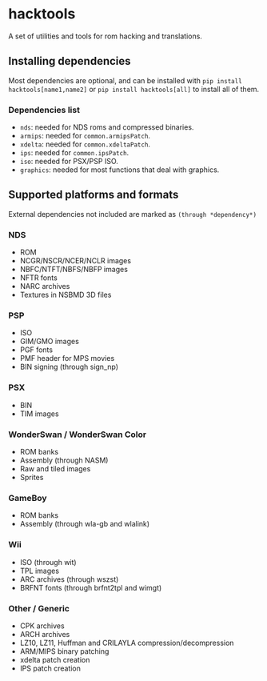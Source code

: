 # hacktools
A set of utilities and tools for rom hacking and translations.

## Installing dependencies
Most dependencies are optional, and can be installed with `pip install hacktools[name1,name2]` or `pip install hacktools[all]` to install all of them.
### Dependencies list
 - `nds`: needed for NDS roms and compressed binaries.
 - `armips`: needed for `common.armipsPatch`.
 - `xdelta`: needed for `common.xdeltaPatch`.
 - `ips`: needed for `common.ipsPatch`.
 - `iso`: needed for PSX/PSP ISO.
 - `graphics`: needed for most functions that deal with graphics.

## Supported platforms and formats
External dependencies not included are marked as `(through *dependency*)`
### NDS
- ROM
- NCGR/NSCR/NCER/NCLR images
- NBFC/NTFT/NBFS/NBFP images
- NFTR fonts
- NARC archives
- Textures in NSBMD 3D files
### PSP
- ISO
- GIM/GMO images
- PGF fonts
- PMF header for MPS movies
- BIN signing (through sign_np)
### PSX
- BIN
- TIM images
### WonderSwan / WonderSwan Color
- ROM banks
- Assembly (through NASM)
- Raw and tiled images
- Sprites
### GameBoy
- ROM banks
- Assembly (through wla-gb and wlalink)
### Wii
- ISO (through wit)
- TPL images
- ARC archives (through wszst)
- BRFNT fonts (through brfnt2tpl and wimgt)
### Other / Generic
- CPK archives
- ARCH archives
- LZ10, LZ11, Huffman and CRILAYLA compression/decompression
- ARM/MIPS binary patching
- xdelta patch creation
- IPS patch creation
